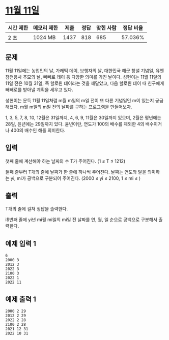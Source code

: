 # [11월 11일](https://www.acmicpc.net/problem/25286)

| 시간 제한 | 메모리 제한 | 제출 | 정답 | 맞힌 사람 | 정답 비율 |
| --- | --- | --- | --- | --- | --- |
| 2 초 | 1024 MB | 1437 | 818 | 685 | 57.036% |

## 문제

11월 11일에는 농업인의 날, 가래떡 데이, 보행자의 날, 대한민국 해군 창설 기념일, 유엔참전용사 추모의 날, 빼빼로 데이 등 다양한 의미를 가진 날이다. 성현이는 11월 11일의 11일 전은 10월 31일, 즉 할로윈 데이라는 것을 깨달았고, 다음 할로윈 데이 때 친구에게 빼빼로를 받아낼 계획을 세우고 있다.

성현이는 문득 11월 11일처럼 m월 m일의 m일 전이 또 다른 기념일인 m이 있는지 궁금해졌다. m월 m일의 m일 전의 날짜를 구하는 프로그램을 만들어보자.

1, 3, 5, 7, 8, 10, 12월은 31일까지, 4, 6, 9, 11월은 30일까지 있으며, 2월은 평년에는 28일, 윤년에는 29일까지 있다. 윤년이란, 연도가 100의 배수를 제외한 4의 배수이거나 400의 배수인 해를 의미한다.

## 입력

첫째 줄에 계산해야 하는 날짜의 수 T가 주어진다. (1 ≤ T ≤ 1212)

둘째 줄부터 T개의 줄에 날짜가 한 줄에 하나씩 주어진다. 날짜는 연도와 달을 의미하는 yi, mi가 공백으로 구분되어 주어진다. (2000 ≤ yi ≤ 2100, 1 ≤ mi ≤ )

## 출력

T개의 줄에 걸쳐 정답을 출력한다.

i$번째 줄에 yi년 mi월 mi일의 mi일 전 날짜를 연, 월, 일 순으로 공백으로 구분해서 출력한다.

## 예제 입력 1

```
6
2000 3
2012 3
2022 3
2100 3
2022 1
2022 11

```

## 예제 출력 1

```
2000 2 29
2012 2 29
2022 2 28
2100 2 28
2021 12 31
2022 10 31
```

